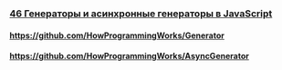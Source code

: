 ### [46 Генераторы и асинхронные генераторы в JavaScript](https://www.youtube.com/watch?v=kvNm9D32s8s)

#### https://github.com/HowProgrammingWorks/Generator

#### https://github.com/HowProgrammingWorks/AsyncGenerator

